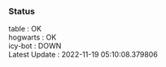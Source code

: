 ### Status


table : OK  
hogwarts : OK  
icy-bot : DOWN  
Latest Update : 2022-11-19 05:10:08.379806
